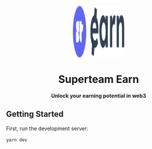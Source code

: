<div align="center">
  <img src="/public/assets/logo/newlogo.png" width="140px" height="140px" />
  <h1>Superteam Earn</h1>
  <p>
    <strong>Unlock your earning potential in web3</strong>
  </p>
</div>

## Getting Started

First, run the development server:

```bash
yarn dev
```